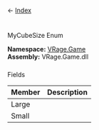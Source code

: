 ← [Index](Api-Index)

# 
MyCubeSize Enum

**Namespace:** [VRage.Game](VRage.Game)  
**Assembly:** VRage.Game.dll

### 
Fields

|Member|Description|
|---|---|
|Large||
|Small||

